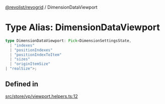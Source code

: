 [@revolist/revogrid](README.md) / DimensionDataViewport

# Type Alias: DimensionDataViewport

```ts
type DimensionDataViewport: Pick<DimensionSettingsState, 
  | "indexes"
  | "positionIndexes"
  | "positionIndexToItem"
  | "sizes"
  | "originItemSize"
| "realSize">;
```

## Defined in

[src/store/vp/viewport.helpers.ts:12](https://github.com/revolist/revogrid/blob/65763a3c3cbba79c84cbcd4109976d8fec48b078/src/store/vp/viewport.helpers.ts#L12)
